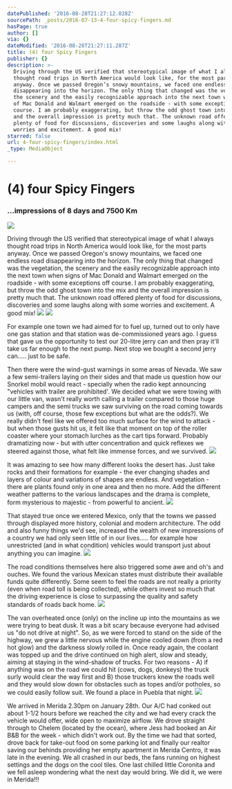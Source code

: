 ```yaml
---
datePublished: '2016-08-28T21:27:12.028Z'
sourcePath: _posts/2016-07-13-4-four-spicy-fingers.md
hasPage: true
author: []
via: {}
dateModified: '2016-08-28T21:27:11.287Z'
title: (4) four Spicy Fingers
publisher: {}
description: >-
  Driving through the US verified that stereotypical image of what I always
  thought road trips in North America would look like, for the most parts
  anyway. Once we passed Oregon’s snowy mountains, we faced one endless road
  disappearing into the horizon. The only thing that changed was the vegetation,
  the scenery and the easily recognizable approach into the next town when signs
  of Mac Donald and Walmart emerged on the roadside - with some exceptions off
  course. I am probably exaggerating, but throw the odd ghost town into the mix
  and the overall impression is pretty much that. The unknown road offered
  plenty of food for discussions, discoveries and some laughs along with some
  worries and excitement. A good mix!
starred: false
url: 4-four-spicy-fingers/index.html
_type: MediaObject

---
```

# (4) four Spicy Fingers

### ...impressions of 8 days and 7500 Km
![](https://the-grid-user-content.s3-us-west-2.amazonaws.com/f104bc6f-57ee-4279-a9c6-4a5b271d1c6a.png)

Driving through the US verified that stereotypical image of what I always thought road trips in North America would look like, for the most parts anyway. Once we passed Oregon's snowy mountains, we faced one endless road disappearing into the horizon. The only thing that changed was the vegetation, the scenery and the easily recognizable approach into the next town when signs of Mac Donald and Walmart emerged on the roadside - with some exceptions off course. I am probably exaggerating, but throw the odd ghost town into the mix and the overall impression is pretty much that. The unknown road offered plenty of food for discussions, discoveries and some laughs along with some worries and excitement. A good mix!
![](https://the-grid-user-content.s3-us-west-2.amazonaws.com/21c788d9-2efd-48db-aa76-884af4d08c7c.jpg)
![](https://the-grid-user-content.s3-us-west-2.amazonaws.com/7bf1baa9-2fb1-49cd-9f91-c811e11b538d.jpg)

For example one town we had aimed for to fuel up, turned out to only have one gas station and that station was de-commissioned years ago. I guess that gave us the opportunity to test our 20-litre jerry can and then pray it'll take us far enough to the next pump. Next stop we bought a second jerry can..... just to be safe.

Then there were the wind-gust warnings in some areas of Nevada. We saw a few semi-trailers laying on their sides and that made us question how our Snorkel mobil would react - specially when the radio kept announcing "vehicles with trailer are prohibited'. We decided what we were towing with our little van, wasn't really worth calling a trailer compared to those huge campers and the semi trucks we saw surviving on the road coming towards us (with, off course, those few exceptions but what are the odds?). We really didn't feel like we offered too much surface for the wind to attack - but when those gusts hit us, it felt like that moment on top of the roller coaster where your stomach lurches as the cart tips forward. Probably dramatizing now - but with utter concentration and quick reflexes we steered against those, what felt like immense forces, and we survived.
![](https://s3-us-west-2.amazonaws.com/the-grid-img/p/cc3e2eec672a04d4a98e28cf15b47a3075da62c9.jpg)

It was amazing to see how many different looks the desert has. Just take rocks and their formations for example - the ever changing shades and layers of colour and variations of shapes are endless. And vegetation - there are plants found only in one area and then no more. Add the different weather patterns to the various landscapes and the drama is complete, form mysterious to majestic - from powerful to ancient.
![](https://the-grid-user-content.s3-us-west-2.amazonaws.com/a94a99d1-d556-4308-a077-0f14d3455776.jpg)

That stayed true once we entered Mexico, only that the towns we passed through displayed more history, colonial and modern architecture. The odd and also funny things we'd see, increased the wealth of new impressions of a country we had only seen little of in our lives..... for example how unrestricted (and in what condition) vehicles would transport just about anything you can imagine.
![](https://the-grid-user-content.s3-us-west-2.amazonaws.com/b5063a8f-3478-4f02-bc01-0d8352bb82d4.jpg)

The road conditions themselves here also triggered some awe and oh's and ouches. We found the various Mexican states must distribute their available funds quite differently. Some seem to feel the roads are not really a priority (even when road toll is being collected), while others invest so much that the driving experience is close to surpassing the quality and safety standards of roads back home.
![](https://the-grid-user-content.s3-us-west-2.amazonaws.com/0ecb8e04-4a71-42e2-a4a3-cb4f6e019071.jpg)

The van overheated once (only) on the incline up into the mountains as we were trying to beat dusk. It was a bit scary because everyone had advised us "do not drive at night". So, as we were forced to stand on the side of the highway, we grew a little nervous while the engine cooled down (from a red hot glow) and the darkness slowly rolled in. Once ready again, the coolant was topped up and the drive continued on high alert, slow and steady, aiming at staying in the wind-shadow of trucks. For two reasons - A) if anything was on the road we could hit (cows, dogs, donkeys) the truck surly would clear the way first and B) those truckers knew the roads well and they would slow down for obstacles such as topes and/or potholes, so we could easily follow suit. We found a place in Puebla that night.
![](https://the-grid-user-content.s3-us-west-2.amazonaws.com/e119bc90-e32f-417c-b641-5219296f3496.jpg)

We arrived in Merida 2.30pm on January 28th. Our A/C had conked out about 1-1/2 hours before we reached the city and we had every crack the vehicle would offer, wide open to maximize airflow. We drove straight through to Chelem (located by the ocean), where Jess had booked an Air B&B for the week - which didn't work out. By the time we had that sorted, drove back for take-out food on some parking lot and finally our realtor saving our behinds providing her empty apartment in Merida Centro, it was late in the evening. We all crashed in our beds, the fans running on highest settings and the dogs on the cool tiles. One last chilled little Coronita and we fell asleep wondering what the next day would bring. We did it, we were in Merida!!!